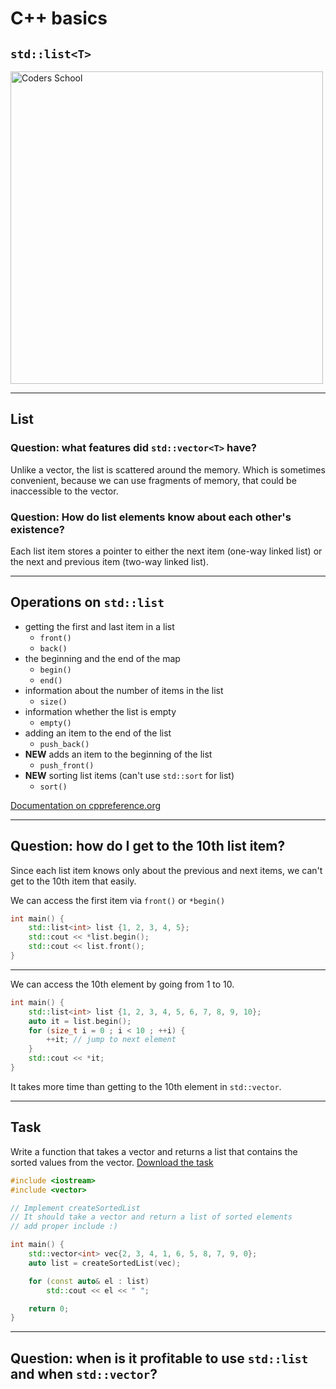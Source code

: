 <!-- .slide: data-background="#111111" -->

# C++ basics

## `std::list<T>`

<a href="https://coders.school">
    <img width="500" data-src="../coders_school_logo.png" alt="Coders School" class="plain">
</a>

___

## List

### Question: what features did `std::vector<T>` have?
<!-- .element: class="fragment fade-in" -->

Unlike a vector, the list is scattered around the memory. Which is sometimes convenient, because we can use fragments of memory,
that could be inaccessible to the vector.
<!-- .element: class="fragment fade-in" -->

### Question: How do list elements know about each other's existence?
<!-- .element: class="fragment fade-in" -->

Each list item stores a pointer to either the next item (one-way linked list) or the next and previous item (two-way linked list).
<!-- .element: class="fragment fade-in" -->

___
<!-- .slide: style="font-size: 0.9em" -->

## Operations on `std::list`

* <!-- .element: class="fragment fade-in" --> getting the first and last item in a list
  * `front()`
  * `back()`
* <!-- .element: class="fragment fade-in" --> the beginning and the end of the map
  * `begin()`
  * `end()`
* <!-- .element: class="fragment fade-in" --> information about the number of items in the list
  * `size()`
* <!-- .element: class="fragment fade-in" --> information whether the list is empty
  * `empty()`
* <!-- .element: class="fragment fade-in" --> adding an item to the end of the list
  * `push_back()`
* <!-- .element: class="fragment fade-in" --> <b>NEW</b> adds an item to the beginning of the list
  * `push_front()`
* <!-- .element: class="fragment fade-in" --> <b>NEW</b> sorting list items (can't use <code>std::sort</code> for list)
  * `sort()`

[Documentation on cppreference.org](https://en.cppreference.com/w/cpp/container/list)
<!-- .element: class="fragment fade-in" -->

___

## Question: how do I get to the 10th list item?

Since each list item knows only about the previous and next items, we can't get to the 10th item that easily.
<!-- .element: class="fragment fade-in" -->

We can access the first item via `front()` or `*begin()`
<!-- .element: class="fragment fade-in" -->

```cpp
int main() {
    std::list<int> list {1, 2, 3, 4, 5};
    std::cout << *list.begin();
    std::cout << list.front();
}
```
<!-- .element: class="fragment fade-in" -->

___

We can access the 10th element by going from 1 to 10.

```cpp
int main() {
    std::list<int> list {1, 2, 3, 4, 5, 6, 7, 8, 9, 10};
    auto it = list.begin();
    for (size_t i = 0 ; i < 10 ; ++i) {
        ++it; // jump to next element
    }
    std::cout << *it;
}
```
<!-- .element: class="fragment fade-in" -->

It takes more time than getting to the 10th element in `std::vector`.
<!-- .element: class="fragment fade-in" -->

___

## Task

Write a function that takes a vector and returns a list that contains the sorted values ​​from the vector. [Download the task][task3]

```cpp
#include <iostream>
#include <vector>

// Implement createSortedList
// It should take a vector and return a list of sorted elements
// add proper include :)

int main() {
    std::vector<int> vec{2, 3, 4, 1, 6, 5, 8, 7, 9, 0};
    auto list = createSortedList(vec);

    for (const auto& el : list)
        std::cout << el << " ";

    return 0;
}
```

[task3]: https://github.com/coders-school/cpp-fundamentals/tree/master/module2/task3.cpp

___

## Question: when is it profitable to use `std::list` and when `std::vector`?
